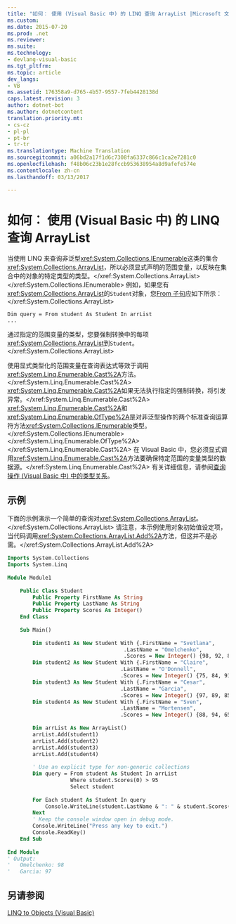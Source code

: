 ```yaml
---
title: "如何︰ 使用 (Visual Basic 中) 的 LINQ 查询 ArrayList |Microsoft 文档"
ms.custom: 
ms.date: 2015-07-20
ms.prod: .net
ms.reviewer: 
ms.suite: 
ms.technology:
- devlang-visual-basic
ms.tgt_pltfrm: 
ms.topic: article
dev_langs:
- VB
ms.assetid: 176358a9-d765-4b57-9557-7feb4428138d
caps.latest.revision: 3
author: dotnet-bot
ms.author: dotnetcontent
translation.priority.mt:
- cs-cz
- pl-pl
- pt-br
- tr-tr
ms.translationtype: Machine Translation
ms.sourcegitcommit: a06bd2a17f1d6c7308fa6337c866c1ca2e7281c0
ms.openlocfilehash: f48b06c23b1e28fccb953638954a8d9afefe574e
ms.contentlocale: zh-cn
ms.lasthandoff: 03/13/2017

---
```

# <a name="how-to-query-an-arraylist-with-linq-visual-basic"></a>如何︰ 使用 (Visual Basic 中) 的 LINQ 查询 ArrayList
当使用 LINQ 来查询非泛型<xref:System.Collections.IEnumerable>这类的集合<xref:System.Collections.ArrayList>，所以必须显式声明的范围变量，以反映在集合中的对象的特定类型的类型。</xref:System.Collections.ArrayList> </xref:System.Collections.IEnumerable> 例如，如果您有<xref:System.Collections.ArrayList>的`Student`对象，您[From 子句](../../../../visual-basic/language-reference/queries/from-clause.md)应如下所示︰</xref:System.Collections.ArrayList>  
  
```  
Dim query = From student As Student In arrList   
...  
```  
  
 通过指定的范围变量的类型，您要强制转换中的每项<xref:System.Collections.ArrayList>到`Student`。</xref:System.Collections.ArrayList>  
  
 使用显式类型化的范围变量在查询表达式等效于调用<xref:System.Linq.Enumerable.Cast%2A>方法。</xref:System.Linq.Enumerable.Cast%2A> <xref:System.Linq.Enumerable.Cast%2A>如果无法执行指定的强制转换，将引发异常。</xref:System.Linq.Enumerable.Cast%2A> <xref:System.Linq.Enumerable.Cast%2A>和<xref:System.Linq.Enumerable.OfType%2A>是对非泛型操作的两个标准查询运算符方法<xref:System.Collections.IEnumerable>类型。</xref:System.Collections.IEnumerable> </xref:System.Linq.Enumerable.OfType%2A></xref:System.Linq.Enumerable.Cast%2A> 在 Visual Basic 中，您必须显式调用<xref:System.Linq.Enumerable.Cast%2A>方法要确保特定范围的变量类型的数据源。</xref:System.Linq.Enumerable.Cast%2A> 有关详细信息，请参阅[查询操作 (Visual Basic 中) 中的类型关系](../../../../visual-basic/programming-guide/concepts/linq/type-relationships-in-query-operations.md)。  
  
## <a name="example"></a>示例  
 下面的示例演示一个简单的查询对<xref:System.Collections.ArrayList>。</xref:System.Collections.ArrayList> 请注意，本示例使用对象初始值设定项，当代码调用<xref:System.Collections.ArrayList.Add%2A>方法，但这并不是必需。</xref:System.Collections.ArrayList.Add%2A>  
  
```vb  
Imports System.Collections  
Imports System.Linq  
  
Module Module1  
  
    Public Class Student  
        Public Property FirstName As String  
        Public Property LastName As String  
        Public Property Scores As Integer()  
    End Class  
  
    Sub Main()  
  
        Dim student1 As New Student With {.FirstName = "Svetlana",   
                                     .LastName = "Omelchenko",   
                                     .Scores = New Integer() {98, 92, 81, 60}}  
        Dim student2 As New Student With {.FirstName = "Claire",   
                                    .LastName = "O'Donnell",   
                                    .Scores = New Integer() {75, 84, 91, 39}}  
        Dim student3 As New Student With {.FirstName = "Cesar",   
                                    .LastName = "Garcia",   
                                    .Scores = New Integer() {97, 89, 85, 82}}  
        Dim student4 As New Student With {.FirstName = "Sven",   
                                    .LastName = "Mortensen",   
                                    .Scores = New Integer() {88, 94, 65, 91}}  
  
        Dim arrList As New ArrayList()  
        arrList.Add(student1)  
        arrList.Add(student2)  
        arrList.Add(student3)  
        arrList.Add(student4)  
  
        ' Use an explicit type for non-generic collections  
        Dim query = From student As Student In arrList   
                    Where student.Scores(0) > 95   
                    Select student  
  
        For Each student As Student In query  
            Console.WriteLine(student.LastName & ": " & student.Scores(0))  
        Next  
        ' Keep the console window open in debug mode.  
        Console.WriteLine("Press any key to exit.")  
        Console.ReadKey()  
    End Sub  
  
End Module  
' Output:  
'   Omelchenko: 98  
'   Garcia: 97  
```  
  
## <a name="see-also"></a>另请参阅  
 [LINQ to Objects (Visual Basic)](../../../../visual-basic/programming-guide/concepts/linq/linq-to-objects.md)


